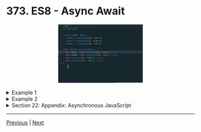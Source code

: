 # 373. ES8 - Async Await

<p align="center" >
    <img src="../imags/373_ES8-Async-Await.png" width="45%" >
</p> 

<details>
  <summary> Example 1 </summary>

-   [https://jsonplaceholder.typicode.com/](https://jsonplaceholder.typicode.com/)  

- `372-promises.js` 
```
//  ASYNC AWAIT
/*
fetch('https://jsonplaceholder.typicode.com/users')
    .then(resp => resp.json())
    .then(console.log)
*/

async function fetchUser() {
    const resp = await fetch('https://jsonplaceholder.typicode.com/users');
    const data = await resp.json();
    console.log(data)
}

fetchUser();
```

-   run `node 372-promises.js `

---

<p align="center" ><img src="../imags/373_ES8-Async-Await_2.png" width="60%" ></a></p> 
</details>

<details>
  <summary> Example 2 </summary>

-   [https://jsonplaceholder.typicode.com/](https://jsonplaceholder.typicode.com/)  

- `372-promises.js` 
```
//  ASYNC AWAIT
const urls = [
    'https://jsonplaceholder.typicode.com/users',
    'https://jsonplaceholder.typicode.com/posts',
    'https://jsonplaceholder.typicode.com/albums'
]

// console.log(fetch('https://jsonplaceholder.typicode.com/users'), Promise);

/* 
Promise.all(urls.map(urls => {
    return fetch(urls).then(resp => resp.json())
})). then( results => {
    console.log(results[0]);
    console.log(results[1]);
    console.log(results[2]);
}).catch( err => console.error('err.message: ', err.message));
*/

const getData = async function(){
    try {
        const [ users, posts, albums ] = await Promise.all(urls.map(urls => {
            return fetch(urls).then(resp => resp.json())
        }))
        console.log('users: ', users);
        console.log('posts: ', posts);
        console.log('albums: ', albums);
    } catch {
        console.log('oops')
    }
}

getData()
```

-   run `node 372-promises.js `

---

<p align="center" ><img src="../imags/373_ES8-Async-Await_3.png" width="60%" ></a></p> 
</details>



<details>
  <summary> Section 22: Appendix: Asynchronous JavaScript </summary>

  - [Codebase: Async](../src/s22_Async/)

</details>


---

[Previous](./372-Promises.md) | [Next](./374_ES9-(ES2018).md)